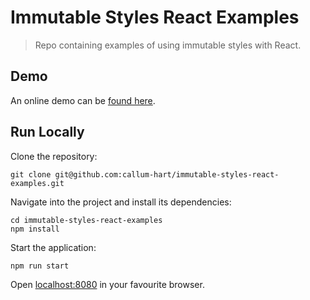 # Immutable Styles React Examples
> Repo containing examples of using immutable styles with React.

## Demo

An online demo can be [found here](https://callum-hart.github.io/immutable-styles-react-examples/dist/index.html).

## Run Locally

Clone the repository:

```
git clone git@github.com:callum-hart/immutable-styles-react-examples.git
```

Navigate into the project and install its dependencies:

```
cd immutable-styles-react-examples
npm install
```

Start the application:

```
npm run start
```

Open [localhost:8080](http://localhost:8080) in your favourite browser.
